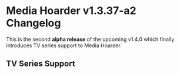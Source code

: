 # Media Hoarder v1.3.37-a2 Changelog

This is the second **alpha release** of the upcoming v1.4.0 which finally introduces TV series support to Media Hoarder.

## TV Series Support

